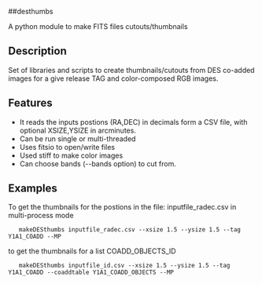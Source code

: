 ##desthumbs

A python module to make FITS files cutouts/thumbnails

Description
-----------

Set of libraries and scripts to create thumbnails/cutouts from DES co-added
images for a give release TAG and color-composed RGB images.

Features
--------
- It reads the inputs postions (RA,DEC) in decimals form a CSV file, with optional XSIZE,YSIZE in arcminutes.
- Can be run single or multi-threaded
- Uses fitsio to open/write files
- Used stiff to make color images
- Can choose bands (--bands option) to cut from.

Examples
--------

To get the thumbnails for the postions in the file: inputfile_radec.csv in multi-process mode

```
   makeDESthumbs inputfile_radec.csv --xsize 1.5 --ysize 1.5 --tag Y1A1_COADD --MP
```

to get the thumbnails for a list COADD_OBJECTS_ID

```
   makeDESthumbs inputfile_id.csv --xsize 1.5 --ysize 1.5 --tag Y1A1_COADD --coaddtable Y1A1_COADD_OBJECTS --MP
```
